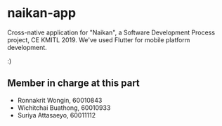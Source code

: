 # naikan-app
Cross-native application for "Naikan", a Software Development Process project, CE KMITL 2019. We've used Flutter for mobile platform development.

:)

## Member in charge at this part
- Ronnakrit Wongin, 60010843
- Wichitchai Buathong, 60010933
- Suriya Attasaeyo, 60011112
